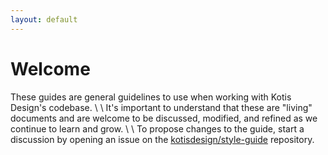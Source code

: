 ```yaml
---
layout: default
---
```


# Welcome

These guides are general guidelines to use when working with Kotis Design's
codebase.
\\
\\
It's important to understand that these are "living" documents and are welcome
to be discussed, modified, and refined as we continue to learn and grow.
\\
\\
To propose changes to the guide, start a discussion by opening an issue
on the [kotisdesign/style-guide](https://github.com/kotisdesign/style-guide)
repository.
